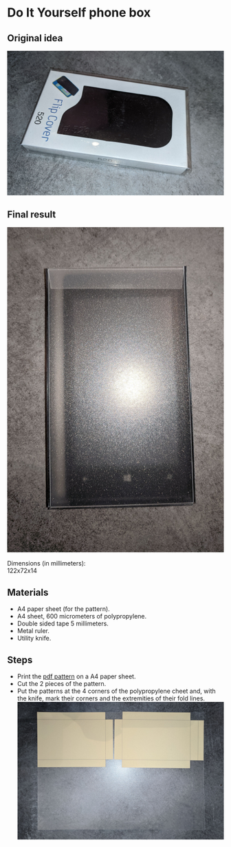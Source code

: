 # Do It Yourself phone box

## Original idea

![FlipCover](IMG_20240922_180400.jpg)

## Final result

![Result](IMG_20240922_175647.jpg)

Dimensions (in millimeters):  
122x72x14  
 
## Materials

- A4 paper sheet (for the pattern).
- A4 sheet, 600 micrometers of polypropylene.
- Double sided tape 5 millimeters.
- Metal ruler.
- Utility knife.

## Steps

- Print the [pdf pattern](box.pdf) on a A4 paper sheet.
- Cut the 2 pieces of the pattern.
- Put the patterns at the 4 corners of the polypropylene cheet and, with the knife, mark their corners and the extremities of their fold lines.
![4patterns](IMG_20240922_171748.jpg)
